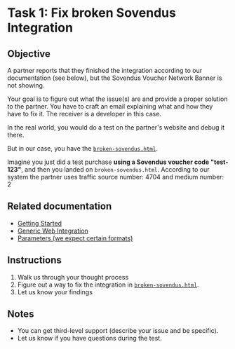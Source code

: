# Task 1: Fix broken Sovendus Integration

## Objective

A partner reports that they finished the integration according to our documentation (see below), but the Sovendus Voucher Network Banner is not showing.

Your goal is to figure out what the issue(s) are and provide a proper solution to the partner. You have to craft an email explaining what and how they have to fix it. The receiver is a developer in this case.

In the real world, you would do a test on the partner's website and debug it there.

But in our case, you have the [`broken-sovendus.html`](broken-sovendus.html).

Imagine you just did a test purchase **using a Sovendus voucher code "test-123"**, and then you landed on `broken-sovendus.html`.
According to our system the partner uses traffic source number: 4704 and medium number: 2

## Related documentation

- [Getting Started](https://developer-hub.sovendus.com/Voucher-Network-Checkout-Benefits/Getting-Started)
- [Generic Web Integration](https://developer-hub.sovendus.com/Voucher-Network-Checkout-Benefits/Web-Integration/Generic-Web-Integration)
- [Parameters (we expect certain formats)](https://developer-hub.sovendus.com/Voucher-Network-Checkout-Benefits/Parameter/both)

## Instructions

1. Walk us through your thought process
2. Figure out a way to fix the integration in [`broken-sovendus.html`](broken-sovendus.html).
3. Let us know your findings

## Notes

- You can get third-level support (describe your issue and be specific).
- Let us know if you have questions during the test.
